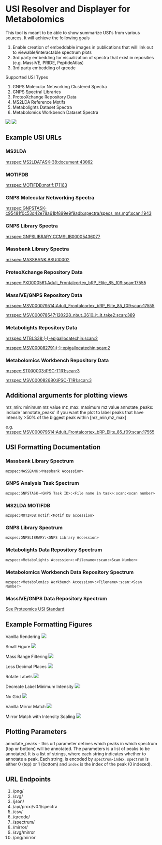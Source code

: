 # USI Resolver and Displayer for Metabolomics

This tool is meant to be able to show summarize USI's from various sources. It will achieve the following goals

1. Enable creation of embeddable images in publications that will link out to viewable/interactable spectrum plots
1. 3rd party embedding for visualization of spectra that exist in reposities (e.g. MassIVE, PRIDE, PeptideAtlas)
1. 3rd party embedding of qrcode

Supported USI Types

1. GNPS Molecular Networking Clustered Spectra
1. GNPS Spectral Libraries
1. ProteoXchange Repository Data
1. MS2LDA Reference Motifs
1. Metabolights Dataset Spectra
1. Metabolomics Workbench Dataset Spectra

![](https://github.com/mwang87/MetabolomicsSpectrumResolver/workflows/unittest/badge.svg)
![](https://github.com/mwang87/MetabolomicsSpectrumResolver/workflows/production-integration/badge.svg)


## Example USI URLs

### MS2LDA

[mzspec:MS2LDATASK-38:document:43062](https://metabolomics-usi.ucsd.edu/spectrum/?usi=mzspec:MS2LDATASK-38:document:43062)

### MOTIFDB

[mzspec:MOTIFDB:motif:171163](https://metabolomics-usi.ucsd.edu/spectrum/?usi=mzspec:MOTIFDB:motif:171163)

### GNPS Molecular Networking Spectra

[mzspec:GNPSTASK-c95481f0c53d42e78a61bf899e9f9adb:spectra/specs_ms.mgf:scan:1943](https://metabolomics-usi.ucsd.edu/spectrum/?usi=mzspec:GNPSTASK-c95481f0c53d42e78a61bf899e9f9adb:spectra/specs_ms.mgf:scan:1943)

### GNPS Library Spectra

[mzspec:GNPSLIBRARY:CCMSLIB00005436077](https://metabolomics-usi.ucsd.edu/spectrum/?usi=mzspec:GNPSLIBRARY:CCMSLIB00005436077)

### Massbank Library Spectra

[mzspec:MASSBANK:BSU00002](https://metabolomics-usi.ucsd.edu/spectrum/?usi=mzdata:MASSBANK:BSU00002)

### ProteoXchange Repository Data

[mzspec:PXD000561:Adult_Frontalcortex_bRP_Elite_85_f09:scan:17555](https://metabolomics-usi.ucsd.edu/spectrum/?usi=mzspec:PXD000561:Adult_Frontalcortex_bRP_Elite_85_f09:scan:17555)

### MassIVE/GNPS Repository Data

[mzspec:MSV000079514:Adult_Frontalcortex_bRP_Elite_85_f09:scan:17555](https://metabolomics-usi.ucsd.edu/spectrum/?usi=mzspec:MSV000079514:Adult_Frontalcortex_bRP_Elite_85_f09:scan:17555)

[mzspec:MSV000078547:120228_nbut_3610_it_it_take2:scan:389](https://metabolomics-usi.ucsd.edu/spectrum/?usi=mzdata:MSV000078547:120228_nbut_3610_it_it_take2:scan:389)

### Metabolights Repository Data

[mzspec:MTBLS38:(-)-epigallocatechin:scan:2](https://metabolomics-usi.ucsd.edu/spectrum/?usi=mzspec:MTBLS38:(-)-epigallocatechin:scan:2)

[mzspec:MSV000082791:(-)-epigallocatechin:scan:2](https://metabolomics-usi.ucsd.edu/spectrum/?usi=mzspec:MSV000082791:(-)-epigallocatechin:scan:2)

### Metabolomics Workbench Repository Data

[mzspec:ST000003:iPSC-T1R1:scan:3](https://metabolomics-usi.ucsd.edu/spectrum/?usi=mzspec:ST000003:iPSC-T1R1:scan:3)

[mzspec:MSV000082680:iPSC-T1R1:scan:3](https://metabolomics-usi.ucsd.edu/spectrum/?usi=mzspec:MSV000082680:iPSC-T1R1:scan:3)

## Additional arguments for plotting views

mz_min: minimum mz value
mz_max: maximum mz value
annotate_peaks: include 'annotate_peaks' if you want the plot to label peaks that have intensity >50% of the biggest peak within [mz_min,mz_max]

e.g. 
[mzspec:MSV000079514:Adult_Frontalcortex_bRP_Elite_85_f09:scan:17555](https://metabolomics-usi.ucsd.edu/spectrum/?usi=mzspec:MSV000079514:Adult_Frontalcortex_bRP_Elite_85_f09:scan:17555&mz_min=400&mz_max=500&annotate_peaks)


## USI Formatting Documentation

### Massbank Library Spectrum

```mzspec:MASSBANK:<Massbank Accession>```

### GNPS Analysis Task Spectrum

```mzspec:GNPSTASK-<GNPS Task ID>:<File name in task>:scan:<scan number>```

### MS2LDA MOTIFDB

```mzspec:MOTIFDB:motif:<Motif DB accession>```

### GNPS Library Spectrum

```mzspec:GNPSLIBRARY:<GNPS Library Accession>```

### Metabolights Data Repository Spectrum

```mzspec:<Metabolights Accession>:<Filename>:scan:<Scan Number>```

### Metabolomics Workbench Data Repository Spectrum

```mzspec:<Metabolomics Workbench Accession>:<Filename>:scan:<Scan Number>```

### MassIVE/GNPS Data Repository Spectrum

[See Proteomics USI Standard](http://www.psidev.info/usi)

## Example Formatting Figures

Vanilla Rendering
![](https://metabolomics-usi.ucsd.edu/svg/?usi=mzspec:GNPSTASK-c95481f0c53d42e78a61bf899e9f9adb:spectra/specs_ms.mgf:scan:1943)

Small Figure
![](https://metabolomics-usi.ucsd.edu/svg/?usi=mzspec:GNPSTASK-c95481f0c53d42e78a61bf899e9f9adb:spectra/specs_ms.mgf:scan:1943&width=4&height=4&mz_min=&mz_max=&max_intensity=&grid=true&annotate_peaks=true&annotate_threshold=0&annotate_precision=2&annotation_rotation=70)

Mass Range Filtering
![](https://metabolomics-usi.ucsd.edu/svg/?usi=mzspec:GNPSTASK-c95481f0c53d42e78a61bf899e9f9adb:spectra/specs_ms.mgf:scan:1943&width=10&height=6&mz_min=550&mz_max=800&max_intensity=&grid=true&annotate_peaks=true&annotate_threshold=5&annotate_precision=4&annotation_rotation=90)

Less Decimal Places
![](https://metabolomics-usi.ucsd.edu/svg/?usi=mzspec:GNPSTASK-c95481f0c53d42e78a61bf899e9f9adb:spectra/specs_ms.mgf:scan:1943&width=10&height=6&mz_min=&mz_max=&max_intensity=&grid=true&annotate_peaks=true&annotate_threshold=5&annotate_precision=2&annotation_rotation=90)

Rotate Labels
![](https://metabolomics-usi.ucsd.edu/svg/?usi=mzspec:GNPSTASK-c95481f0c53d42e78a61bf899e9f9adb:spectra/specs_ms.mgf:scan:1943&width=10&height=6&mz_min=&mz_max=&max_intensity=&grid=true&annotate_peaks=true&annotate_threshold=5&annotate_precision=2&annotation_rotation=70)

Decreate Label Minimum Intensity
![](https://metabolomics-usi.ucsd.edu/svg/?usi=mzspec:GNPSTASK-c95481f0c53d42e78a61bf899e9f9adb:spectra/specs_ms.mgf:scan:1943&width=10&height=6&mz_min=&mz_max=&max_intensity=&grid=true&annotate_peaks=true&annotate_threshold=0&annotate_precision=2&annotation_rotation=70)

No Grid
![](https://metabolomics-usi.ucsd.edu/svg/?usi=mzspec:GNPSTASK-c95481f0c53d42e78a61bf899e9f9adb:spectra/specs_ms.mgf:scan:1943&width=10&height=6&mz_min=&mz_max=&max_intensity=&grid=false&annotate_peaks=true&annotate_threshold=5&annotate_precision=4&annotation_rotation=90)

Vanilla Mirror Match
![](https://metabolomics-usi.ucsd.edu/svg/mirror?usi1=mzspec:MASSBANK:BSU00002&usi2=mzdata:MASSBANK:BSU00002)

Mirror Match with Intensity Scaling
![](https://metabolomics-usi.ucsd.edu/svg/mirror?usi1=mzdata:MASSBANK:BSU00002&usi2=mzspec:MASSBANK:BSU00002&width=10&height=6&mz_min=&mz_max=&max_intensity=150&grid=true&annotate_peaks=true&annotate_threshold=5&annotate_precision=4&annotation_rotation=90)

## Plotting Parameters

annotate_peaks - this url parameter defines which peaks in which spectrum (top or bottom) will be annotated. The parameters is a list of peaks to be annotated. It is a list of strings, where each string indicates whether to annotate a peak. Each string, is encoded by ```spectrum-index```. ```spectrum``` is either 0 (top) or 1 (bottom) and ```index``` is the index of the peak (0 indexed). 

## URL Endpoints

1. /png/
1. /svg/
1. /json/
1. /api/proxi/v0.1/spectra
1. /csv/
1. /qrcode/
1. /spectrum/
1. /mirror/
1. /svg/mirror
1. /png/mirror
